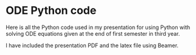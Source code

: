 # ODE Python code

Here is all the Python code used in my presentation for using Python with solving ODE equations given at the end of first semester in third year. 

I have included the presentation PDF and the latex file using Beamer.
